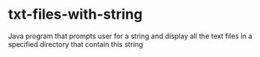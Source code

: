 # txt-files-with-string
Java program that prompts user for a string and display all the text files in a specified directory that contain this string

